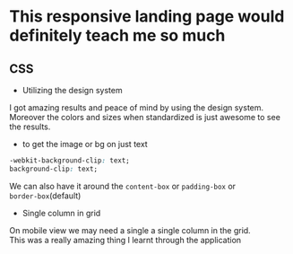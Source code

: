 # This responsive landing page would definitely teach me so much

## CSS

- Utilizing the design system

I got amazing results and peace of mind by using the design system.  
Moreover the colors and sizes when standardized is just awesome to see the results.

- to get the image or bg on just text

```css
-webkit-background-clip: text;
background-clip: text;
```

We can also have it around the `content-box` or `padding-box` or  
`border-box`(default)

- Single column in grid

On mobile view we may need a single a single column in the grid.  
This was a really amazing thing I learnt through the application
